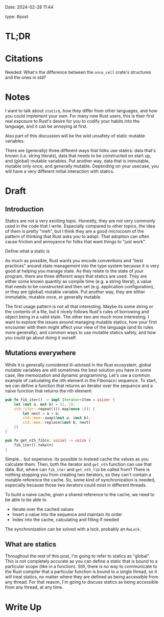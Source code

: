 Date: 2024-02-28 11:44

type: #post

# TL;DR


# Citations
Needed: What's the difference between the `once_cell` crate's structures and the ones in std?

# Notes
I want to talk about `static`s, how they differ from other languages, and how you could implement your own. For many new Rust users, this is their first real exposure to Rust's desire for you to codify your habits into the language, and it can be annoying at first.

Also part of this discussion will be the wild unsafety of static mutable variables.

There are (generally) three different ways that folks use statics: data that's known (i.e. string literals), data that needs to be constructed on start up, and (global) mutable variables. Put another way, data that is immutable, mutable only once, and generally mutable. Depending on your usecase, you will have a very different initial interaction with statics.



# Draft

## Introduction
Statics are not a very exciting topic. Honestly, they are not very commonly used in the code that I write. Especially compared to other topics, the idea of them is pretty "meh", but I think they are a good microcosm of the pattern of thinking that Rust asks you to adopt. That adoption can often cause friction and annoyance for folks that want things to "just work".

Define what a static is

As much as possible, Rust wants you encode conventions and "best practices" around state management into the type system because it is very good at helping you manage state. As they relate to the state of your program, there are three different ways that statics are used. They are either some known quantity as compile time (e.g. a string literal), a value that needs to be constructed and then set (e.g. application configuration), or they are (global) mutable variable. Put another way, they are either immutable, mutable once, or generally mutable.

The first usage pattern is not all that interesting. Maybe its some string or the contents of a file, but it nicely follows Rust's rules of borrowing and object being in a valid state. The other two are much more interesting. I want to explore the issues around managing mutable statics, how your first encounter with them might affect your view of the language (and its rules more generally), and common ways to use mutable statics safely, and how you could go about doing it ourself.

## Mutations everywhere
While it is generally considered ill-advised in the Rust ecosystem, global mutable variables are still sometimes the best solution you have in some case, like memoization and dynamic programming. Let's use a common example of calculating the nth element in the Fibonacci sequence. To start, we can define a function that returns an iterator over the sequence and a naive function that returns the nth element:
```rust
pub fn fib_iter() -> impl Iterator<Item = usize> {
	let (mut a, mut b) = (1, 1);
	std::iter::repeat(()).map(move |()| {
		let next = a + b;
		std::mem::swap(&mut a, &mut b);
		std::mem::replace(&mut b, next)
	})
}

pub fn get_nth_fib(n: usize) -> usize {
	fib_iter().take(n)
}
```

Simple... but expensive. Its possible to instead cache the values as you calculate them. Then, both the iterator and `get_nth` function can use that data. But, where can `fib_iter` and `get_nth_fib` be called from? There is nothing stopping you from creating two iterators, so they can't contain a mutable reference the cache. So, some kind of synchronization is needed, especially because those two iterators could exist in different threads.

To build a naive cache, given a shared reference to the cache, we need to be able to be able to
- Iterate over the cached values
- Insert a value into the sequence and maintain its order
- Index into the cache, calculating and filling if needed

The synchronization can be solved with a lock, probably an `RwLock`.
## What are statics
Throughout the rest of this post, I'm going to refer to statics as "global". This is not completely accurate as you can define a static that is bound to a particular scope (like in a function). Still, there is no way to communicate to the Rust compiler that a particular function is bound to a single thread, so it will treat statics, no matter where they are defined as being accessible from any thread. For that reason, I'm going to discuss statics as being accessible from any thread, at any time.



# Write Up
